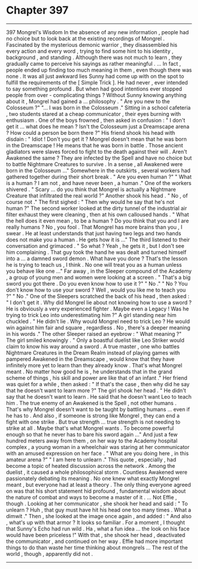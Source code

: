 
# Chapter 397


---

397 Mongrel's Wisdom
In the absence of any new information , people had no choice but to look back at the existing recordings of Mongrel . Fascinated by the mysterious demonic warrior , they disassembled his every action and every word , trying to find some hint to his identity , background , and standing .
Although there was not much to learn , they gradually came to perceive his sayings as rather meaningful .
... In fact , people ended up finding too much meaning in them , even though there was none . It was all just awkward lies Sunny had come up with on the spot to fulfill the requirements of the [ Simple Trick ]. He had never , ever intended to say something profound .
But when had good intentions ever stopped people from over - complicating things ?
Without Sunny knowing anything about it , Mongrel had gained a … philosophy .
" Are you new to the Colosseum ?"
"... I was born in the Colosseum ."
Sitting in a school cafeteria , two students stared at a cheap communicator , their eyes burning with enthusiasm .
One of the boys frowned , then asked in confusion :
" I don't get it … what does he mean ? Isn't the Colosseum just a Dreamscape arena ? How could a person be born there ?"
His friend shook his head with disdain :
" Idiot ! Don't you get it ? Mongrel doesn't mean that he was born in the Dreamscape ! He means that he was born in battle . Those ancient gladiators were slaves forced to fight to the death against their will . Aren't Awakened the same ? They are infected by the Spell and have no choice but to battle Nightmare Creatures to survive . In a sense , all Awakened were born in the Colosseum …"
Somewhere in the outskirts , several workers had gathered together during their short break .
" Are you even human ?"
" What is a human ? I am not , and have never been , a human ."
One of the workers shivered .
" Scary … do you think that Mongrel is actually a Nightmare Creature that infiltrated the real world ?"
Another shook his head .
" No , of course not ."
The first sighed :
" Then why would he say that he's not human ?"
The second worker looked at the dirty tunnel of the industrial air filter exhaust they were cleaning , then at his own calloused hands .
" What the hell does it even mean , to be a human ? Do you think that you and I are really humans ? No , you fool . That Mongrel has more brains than you , I swear . He at least understands that just having two legs and two hands does not make you a human . He gets how it is …"
The third listened to their conversation and grimaced .
" So what ? Yeah , he gets it , but I don't see him complaining . That guy took the hand he was dealt and turned himself into a ... a damned sword demon . What have you done ? That's the lesson he is trying to teach us , I think . No one will treat you as a human unless you behave like one …"
Far away , in the Sleeper compound of the Academy , a group of young men and women were looking at a screen .
" That's a big sword you got there . Do you even know how to use it ?"
" No ."
" No ? You don't know how to use your sword ? Well , would you like me to teach you ?"
" No ."
One of the Sleepers scratched the back of his head , then asked :
" I don't get it . Why did Mongrel lie about not knowing how to use a sword ? He is obviously a very experienced fighter . Maybe even a Legacy ! Was he trying to trick Leo into underestimating him ?"
A girl standing near him chuckled .
" He didn't lie . Why would Mongrel need to trick Leo ? He would win against him fair and square , regardless . No , there's a deeper meaning in his words ."
The other Sleeper raised an eyebrow :
" What meaning ?"
The girl smiled knowingly .
" Only a boastful duelist like Leo Striker would claim to know his way around a sword . A true master , one who battles Nightmare Creatures in the Dream Realm instead of playing games with pampered Awakened in the Dreamscape , would know that they have infinitely more yet to learn than they already know . That's what Mongrel meant . No matter how good he is , he understands that in the grand scheme of things , his skill and power are like that of an infant ."
Her friend was quiet for a while , then asked :
" If that's the case , then why did he say that he doesn't want to learn more ?"
The girl shook her head .
" He didn't say that he doesn't want to learn . He said that he doesn't want Leo to teach him . The true enemy of an Awakened is the Spell , not other humans . That's why Mongrel doesn't want to be taught by battling humans ... even if he has to . And also , if someone is strong like Mongrel , they can end a fight with one strike . But true strength … true strength is not needing to strike at all . Maybe that's what Mongrel wants . To become powerful enough so that he never has to bare his sword again …"
And just a few hundred meters away from them , on her way to the Academy hospital complex , a young woman in a wheelchair was staring at her communicator with an amused expression on her face .
" What are you doing here , in this amateur arena ?"
" I am here to unlearn ."
This quote , especially , had become a topic of heated discussion across the network . Among the duelist , it caused a whole philosophical storm . Countless Awakened were passionately debating its meaning . No one knew what exactly Mongrel meant , but everyone had at least a theory .
The only thing everyone agreed on was that his short statement hid profound , fundamental wisdom about the nature of combat and ways to become a master of it .
… Not Effie , though .
Looking at her communicator , she shook her head and said :
" To unlearn ? Huh , that guy must have hit his head one too many times . What a dimwit ."
Then , she looked at the image once again , and added :
" And also , what's up with that armor ? It looks so familiar . For a moment , I thought that Sunny's Echo had run wild . Ha , what a fun idea … the look on his face would have been priceless !"
With that , she shook her head , deactivated the communicator , and continued on her way .
Effie had more important things to do than waste her time thinking about mongrels ...
The rest of the world , though , apparently did not .

---

